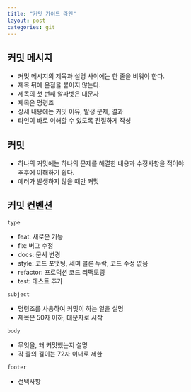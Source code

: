 ```yaml
---
title: "커밋 가이드 라인"
layout: post
categories: git
--- 
```


## 커밋 메시지
- 커밋 메시지의 제목과 설명 사이에는 한 줄을 비워야 한다.
- 제목 뒤에 온점을 붙이지 않는다.
- 제목의 첫 번째 알파벳은 대문자
- 제목은 명령조
- 상세 내용에는 커밋 이유, 발생 문제, 결과
- 타인이 바로 이해할 수 있도록 친절하게 작성


## 커밋 
- 하나의 커밋에는 하나의 문제를 해결한 내용과 수정사항을 적어야<br>
추후에 이해하기 쉽다.
- 에러가 발생하지 않을 때만 커밋


## 커밋 컨벤션
`type`
- feat: 새로운 기능	
- fix: 버그 수정
- docs: 문서 변경
- style: 코드 포맷팅, 세미 콜론 누락, 코드 수정 없음
- refactor: 프로덕션 코드 리팩토링
- test: 테스트 추가


`subject`
- 명령조를 사용하여 커밋이 하는 일을 설명
- 제목은 50자 이하, 대문자로 시작


`body`
- 무엇을, 왜 커밋했는지 설명
- 각 줄의 길이는 72자 이내로 제한


`footer`
- 선택사항



